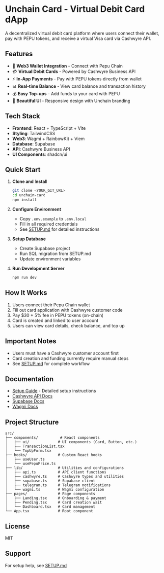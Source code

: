 # Unchain Card - Virtual Debit Card dApp

A decentralized virtual debit card platform where users connect their wallet, pay with PEPU tokens, and receive a virtual Visa card via Cashwyre API.

## Features

- 🔗 **Web3 Wallet Integration** - Connect with Pepu Chain
- 💳 **Virtual Debit Cards** - Powered by Cashwyre Business API
- ⚡ **In-App Payments** - Pay with PEPU tokens directly from wallet
- 📊 **Real-time Balance** - View card balance and transaction history
- 💰 **Easy Top-ups** - Add funds to your card with PEPU
- 🎨 **Beautiful UI** - Responsive design with Unchain branding

## Tech Stack

- **Frontend**: React + TypeScript + Vite
- **Styling**: TailwindCSS
- **Web3**: Wagmi + RainbowKit + Viem
- **Database**: Supabase
- **API**: Cashwyre Business API
- **UI Components**: shadcn/ui

## Quick Start

1. **Clone and Install**
   ```bash
   git clone <YOUR_GIT_URL>
   cd unchain-card
   npm install
   ```

2. **Configure Environment**
   - Copy `.env.example` to `.env.local`
   - Fill in all required credentials
   - See [SETUP.md](./SETUP.md) for detailed instructions

3. **Setup Database**
   - Create Supabase project
   - Run SQL migration from SETUP.md
   - Update environment variables

4. **Run Development Server**
   ```bash
   npm run dev
   ```

## How It Works

1. Users connect their Pepu Chain wallet
2. Fill out card application with Cashwyre customer code
3. Pay $30 + 5% fee in PEPU tokens (on-chain)
4. Card is created and linked to user account
5. Users can view card details, check balance, and top up

## Important Notes

- Users must have a Cashwyre customer account first
- Card creation and funding currently require manual steps
- See [SETUP.md](./SETUP.md) for complete workflow

## Documentation

- [Setup Guide](./SETUP.md) - Detailed setup instructions
- [Cashwyre API Docs](https://businessapi.cashwyre.com/docs)
- [Supabase Docs](https://supabase.com/docs)
- [Wagmi Docs](https://wagmi.sh)

## Project Structure

```
src/
├── components/          # React components
│   ├── ui/             # UI components (Card, Button, etc.)
│   ├── TransactionList.tsx
│   └── TopUpForm.tsx
├── hooks/              # Custom React hooks
│   ├── useUser.ts
│   └── usePepuPrice.ts
├── lib/                # Utilities and configurations
│   ├── api.ts          # API client functions
│   ├── cashwyre.ts     # Cashwyre types and utilities
│   ├── supabase.ts     # Supabase client
│   ├── telegram.ts     # Telegram notifications
│   └── wagmi.ts        # Wagmi configuration
├── pages/              # Page components
│   ├── Landing.tsx     # Onboarding & payment
│   ├── Pending.tsx     # Card creation wait
│   └── Dashboard.tsx   # Card management
└── App.tsx             # Root component
```

## License

MIT

## Support

For setup help, see [SETUP.md](./SETUP.md)